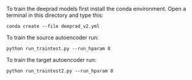 
To train the deeprad models first install the conda environment. Open a terminal in this directory and type this:

```
conda create --file deeprad_v2.yml
```

To train the source autoencoder run:
```
python run_traintest.py --run_hparam 0
```

To train the target autoencoder run:
```
python run_traintest2.py --run_hparam 0
```

 
